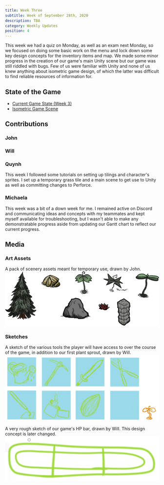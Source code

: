 ```yaml
---
title: Week Three
subtitle: Week of September 28th, 2020
description: TBA
category: Weekly Updates
position: 4
---
```


This week we had a quiz on Monday, as well as an exam next Monday, so we focused on doing some basic work on the menu and lock down some key design concepts for the inventory items and map. We made some minor progress in the creation of our game's main Unity scene but our game was still riddled with bugs. Few of us were familiar with Unity and none of us knew anything about isometric game design, of which the latter was difficult to find reliable resources of information for.

## State of the Game
- [Current Game State (Week 3)](https://youtu.be/mtGxWHWRrcU)
- [Isometric Game Scene](./media/week-3/isometric-attempt.png)

## Contributions

### John

### Will

### Quynh
This week I followed some tutorials on setting up tilings and character's sprites. I set up a temporary grass tile and a main scene to get use to Unity as well as committing changes to Perforce.

### Michaela
This week was a bit of a down week for me. I remained active on Discord and communicating ideas and concepts with my teammates and kept myself available for troubleshooting, but I wasn't able to make any demonstratable progress aside from updating our Gantt chart to reflect our current progress.

## Media

### Art Assets
A pack of scenery assets meant for temporary use, drawn by John.
<img src="./media/week-3/scenery-assets.png" />

### Sketches
A sketch of the various tools the player will have access to over the course of the game, in addition to our first plant sprout, drawn by Will.
<img src="./media/week-3/tools-sketches.png" />

A very rough sketch of our game's HP bar, drawn by Will. This design concept is later changed.
<img src="./media/week-3/hp-bar-sketch.png" />
